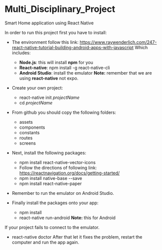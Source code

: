 # Multi_Disciplinary_Project
Smart Home application using React Native

In order to run this project first you have to install:
- The environment follow this link: https://www.raywenderlich.com/247-react-native-tutorial-building-android-apps-with-javascript
  Which includes:
  + **Node.js**: this will install **npm** for you
  + **React-native**: npm install -g react-native-cli
  + **Android Studio**: install the emulator
  **Note:** remember that we are using **react-native** not expo.

- Create your own project: 
  + react-native init _projectName_
  + cd _projectName_  

- From github you should copy the following folders:
  + assets
  + components
  + constants
  + routes
  + screens

- Next, install the following packages:
  + npm install react-native-vector-icons
  + Follow the directions of following link: https://reactnavigation.org/docs/getting-started/
  + npm install native-base --save
  + npm install react-native-paper

- Remember to run the emulator on Android Studio.

- Finally install the packages onto your app:
  + npm install
  + react-native run-android
  **Note:** this for Android

If your project fails to connect to the emulator.
- react-native doctor
After that let it fixes the problem, restart the computer and run the app again.

